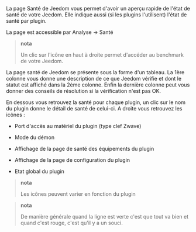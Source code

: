 La page Santé de Jeedom vous permet d'avoir un aperçu rapide de
l'état de santé de votre Jeedom. Elle indique aussi (si les plugins
l'utilisent) l'état de santé par plugin.

La page est accessible par Analyse → Santé

> **nota**
>
> Un clic sur l'icône en haut à droite permet d'accéder au benchmark de votre
> Jeedom.

La page santé de Jeedom se présente sous la forme d'un tableau. La 1ère
colonne vous donne une description de ce que Jeedom vérifie et dont le statut
est affiché dans la 2ème colonne. Enfin la dernière colonne peut vous
donner des conseils de résolution si la vérification n'est pas OK.

En dessous vous retrouvez la santé pour chaque plugin, un clic sur le
nom du plugin donne le détail de santé de celui-ci. A droite vous
retrouvez les icônes :

-   Port d'accès au matériel du plugin (type clef Zwave)

-   Mode du démon

-   Affichage de la page de santé des équipements du plugin

-   Affichage de la page de configuration du plugin

-   Etat global du plugin

> **nota**
>
> Les icônes peuvent varier en fonction du plugin

> **nota**
>
> De manière générale quand la ligne est verte c'est que tout va bien
> et quand c'est rouge, c'est qu'il y a un souci.
